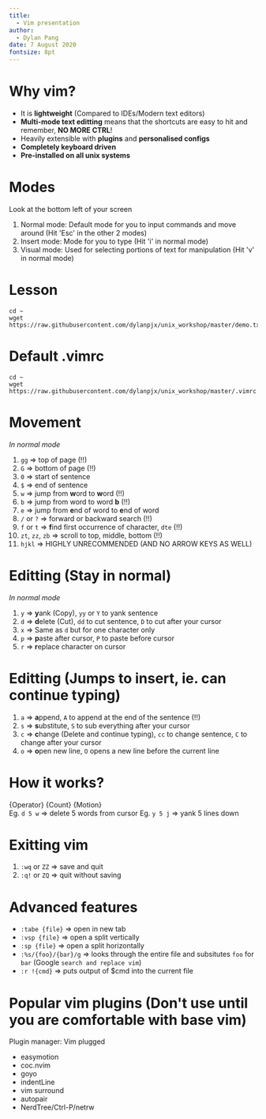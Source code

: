 ```yaml
---
title:
  - Vim presentation
author:
  - Dylan Pang
date: 7 August 2020
fontsize: 8pt
---
```


# Why vim?

- It is **lightweight** (Compared to IDEs/Modern text editors)
- **Multi-mode text editting** means that the shortcuts are easy to hit and remember, **NO MORE CTRL**!
- Heavily extensible with **plugins** and **personalised configs**
- **Completely keyboard driven**
- **Pre-installed on all unix systems**

# Modes

Look at the bottom left of your screen

1. Normal mode: Default mode for you to input commands and move around (Hit 'Esc' in the other 2 modes)
2. Insert mode: Mode for you to type (Hit 'i' in normal mode)
3. Visual mode: Used for selecting portions of text for manipulation (Hit 'v' in normal mode)

# Lesson

```
cd ~
wget https://raw.githubusercontent.com/dylanpjx/unix_workshop/master/demo.txt
```

# Default .vimrc

```
cd ~
wget https://raw.githubusercontent.com/dylanpjx/unix_workshop/master/.vimrc
```

# Movement

_In normal mode_

1. `gg` => top of page (!!)
2. `G` => bottom of page (!!)
3. `0` => start of sentence
4. `$` => end of sentence
5. `w` => jump from **w**ord to **w**ord (!!)
6. `b` => jump from word to word **b** (!!)
7. `e` => jump from **e**nd of word to **e**nd of word
8. `/` or `?` => forward or backward search (!!)
9. `f` or `t` => **f**ind first occurrence of character, `dte` (!!)
10. `zt`, `zz`, `zb` => scroll to top, middle, bottom (!!)
11. `hjkl` => HIGHLY UNRECOMMENDED (AND NO ARROW KEYS AS WELL)

# Editting (Stay in normal)

_In normal mode_

1. `y` => **y**ank (Copy), `yy` or `Y` to yank sentence
2. `d` => **d**elete (Cut), `dd` to cut sentence, `D` to cut after your cursor
3. `x` => Same as `d` but for one character only
4. `p` => **p**aste after cursor, `P` to paste before cursor
5. `r` => **r**eplace character on cursor

# Editting (Jumps to insert, ie. can continue typing)

1. `a` => **a**ppend, `A` to append at the end of the sentence (!!)
2. `s` => **s**ubstitute, `S` to sub everything after your cursor
3. `c` => **c**hange (Delete and continue typing), `cc` to change sentence, `C` to change after your cursor
4. `o` => **o**pen new line, `O` opens a new line before the current line

# How it works?

{Operator} {Count} {Motion}  
Eg. `d 5 w` => delete 5 words from cursor
Eg. `y 5 j` => yank 5 lines down

# Exitting vim

1. `:wq` or `ZZ` => save and quit
2. `:q!` or `ZQ` => quit without saving

# Advanced features

- `:tabe {file}` => open in new tab
- `:vsp {file}` => open a split vertically
- `:sp {file}` => open a split horizontally
- `:%s/{foo}/{bar}/g` => looks through the entire file and subsitutes `foo` for `bar` (Google `search and replace vim`)
- `:r !{cmd}` => puts output of \$cmd into the current file

# Popular vim plugins (Don't use until you are comfortable with base vim)

Plugin manager: Vim plugged

- easymotion
- coc.nvim
- goyo
- indentLine
- vim surround
- autopair
- NerdTree/Ctrl-P/netrw
